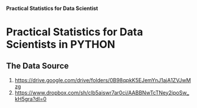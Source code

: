 ####  Practical Statistics for Data Scientist



# Practical Statistics for Data Scientists in PYTHON


## The Data Source

   1.  https://drive.google.com/drive/folders/0B98qpkK5EJemYnJ1ajA1ZVJwMzg
   2.  https://www.dropbox.com/sh/clb5aiswr7ar0ci/AABBNwTcTNey2ipoSw_kH5gra?dl=0
